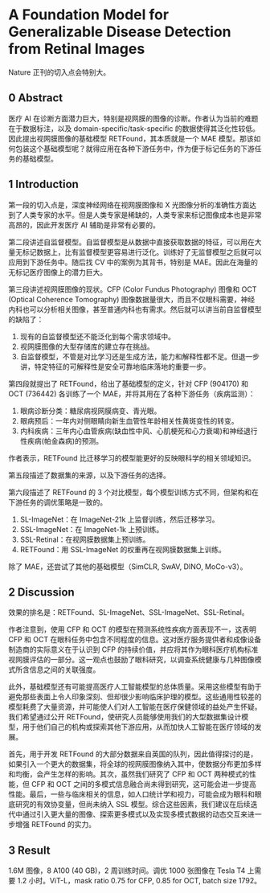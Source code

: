 # A Foundation Model for Generalizable Disease Detection from Retinal Images

Nature 正刊的切入点会特别大。

## 0 Abstract

医疗 AI 在诊断方面潜力巨大，特别是视网膜的图像的诊断。作者认为当前的难题在于数据标注，以及 domain-specific/task-specific 的数据使得其泛化性较低。因此提出视网膜图像的基础模型 RETFound，其本质就是一个 MAE 模型。那该如何包装这个基础模型呢？就得应用在各种下游任务中，作为便于标记任务的下游任务的基础模型。

## 1 Introduction  

第一段的切入点是，深度神经网络在视网膜图像和 X 光图像分析的准确性方面达到了人类专家的水平。但是人类专家是稀缺的，人类专家来标记图像成本也是非常高昂的，因此开发医疗 AI 辅助是非常有必要的。

第二段讲述自监督模型。自监督模型是从数据中直接获取数据的特征，可以用在大量无标记数据上，比有监督模型更容易进行泛化。训练好了无监督模型之后就可以应用到下游任务中。随后找 CV 中的案例为其背书，特别是 MAE。因此在海量的无标记医疗图像上的潜力巨大。

第三段讲述视网膜图像的现状。CFP (Color Fundus Photography) 图像和 OCT (Optical Coherence Tomography) 图像数据量很大，而且不仅眼科需要，神经内科也可以分析相关图像，甚至普通内科也有需求。然后就可以讲当前自监督模型的缺陷了：

1. 现有的自监督模型还不能泛化到每个需求领域中。
2. 视网膜图像的大型存储库的建立存在挑战。
3. 自监督模型，不管是对比学习还是生成方法，能力和解释性都不足。但退一步讲，特定特征的可解释性是安全可靠地临床落地的重要一步。

第四段就提出了 RETFound，给出了基础模型的定义，针对 CFP (904170) 和 OCT (736442) 各训练了一个 MAE，并将其用在了各种下游任务（疾病监测）：

1. 眼病诊断分类：糖尿病视网膜病变、青光眼。
2. 眼病预后：一年内对侧眼睛向新生血管性年龄相关性黄斑变性的转变。
3. 内科疾病：三年内心血管疾病(缺血性中风、心肌梗死和心力衰竭)和神经退行性疾病(帕金森病)的预测。

作者表示，RETFound 比迁移学习的模型能更好的反映眼科学的相关领域知识。

第五段描述了数据集的来源，以及下游任务的选择。

第六段描述了 RETFound 的 3 个对比模型，每个模型训练方式不同，但架构和在下游任务的调优策略是一致的。

1. SL-ImageNet：在 ImageNet-21k 上监督训练，然后迁移学习。
2. SSL-ImageNet：在 ImageNet-1k 上预训练。
3. SSL-Retinal：在视网膜数据集上预训练。
4. RETFound：用 SSL-ImageNet 的权重再在视网膜数据集上训练。

除了 MAE，还尝试了其他的基础模型（SimCLR, SwAV, DINO, MoCo-v3）。

## 2 Discussion

效果的排名是：RETFound、SL-ImageNet、SSL-ImageNet、SSL-Retinal。

作者注意到，使用 CFP 和 OCT 的模型在预测系统性疾病方面表现不一，这表明 CFP 和 OCT 在眼科任务中包含不同程度的信息。这对医疗服务提供者和成像设备制造商的实际意义在于认识到 CFP 的持续价值，并应将其作为眼科医疗机构标准视网膜评估的一部分。这一观点也鼓励了眼科研究，以调查系统健康与几种图像模式所含信息之间的关联强度。

此外，基础模型还有可能提高医疗人工智能模型的总体质量。采用这些模型有助于避免那些表面上令人印象深刻、但却很少影响临床护理的模型。这些通用性较差的模型耗费了大量资源，并可能使人们对人工智能在医疗保健领域的益处产生怀疑。我们希望通过公开 RETFound，使研究人员能够使用我们的大型数据集设计模型，用于他们自己的机构或探索其他下游应用，从而加快人工智能在医疗领域的发展。

首先，用于开发 RETFound 的大部分数据来自英国的队列，因此值得探讨的是，如果引入一个更大的数据集，将全球的视网膜图像纳入其中，使数据分布更加多样和均衡，会产生怎样的影响。其次，虽然我们研究了 CFP 和 OCT 两种模式的性能，但 CFP 和 OCT 之间的多模式信息融合尚未得到研究，这可能会进一步提高性能。最后，一些与临床相关的信息，如人口统计学和视力，可能会成为眼科和眼底研究的有效协变量，但尚未纳入 SSL 模型。综合这些因素，我们建议在后续迭代中通过引入更大量的图像、探索更多模式以及实现多模式数据的动态交互来进一步增强 RETFound 的实力。

## 3 Result

1.6M 图像，8 A100 (40 GB)，2 周训练时间。调优 1000 张图像在 Tesla T4 上需要 1.2 小时。ViT-L，mask ratio 0.75 for CFP, 0.85 for OCT, batch size 1792。
